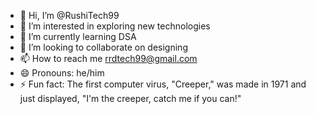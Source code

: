 - 👋 Hi, I’m @RushiTech99
- 👀 I’m interested in exploring new technologies
- 🌱 I’m currently learning DSA
- 💞️ I’m looking to collaborate on designing 
- 📫 How to reach me rrdtech99@gmail.com
- 😄 Pronouns: he/him
- ⚡ Fun fact: The first computer virus, "Creeper," was made in 1971 and just displayed, "I'm the creeper, catch me if you can!"

<!---
RushiTech99/RushiTech99 is a ✨ special ✨ repository because its `README.md` (this file) appears on your GitHub profile.
You can click the Preview link to take a look at your changes.
--->
